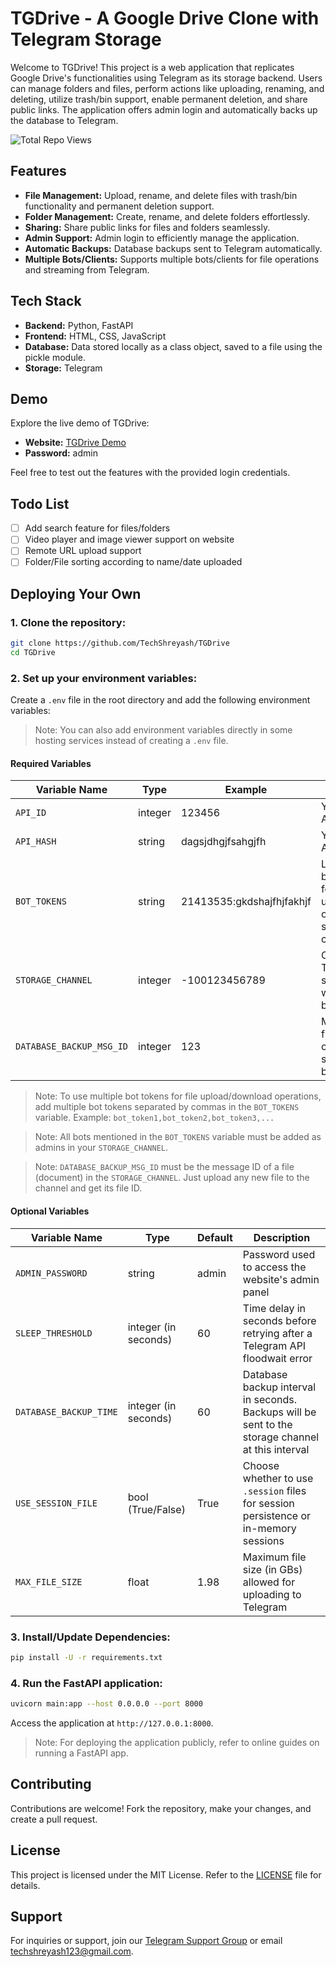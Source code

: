 # TGDrive - A Google Drive Clone with Telegram Storage

Welcome to TGDrive! This project is a web application that replicates Google Drive's functionalities using Telegram as its storage backend. Users can manage folders and files, perform actions like uploading, renaming, and deleting, utilize trash/bin support, enable permanent deletion, and share public links. The application offers admin login and automatically backs up the database to Telegram.

![Total Repo Views](https://stats.techzbots.co/api/views_badge?page=https%3A%2F%2Fgithub.com%2FTechShreyash%2FTGDrive&color1=394066&color2=fd3201&label=Total%20Repo%20Views&counter_type=1)

## Features

- **File Management:** Upload, rename, and delete files with trash/bin functionality and permanent deletion support.
- **Folder Management:** Create, rename, and delete folders effortlessly.
- **Sharing:** Share public links for files and folders seamlessly.
- **Admin Support:** Admin login to efficiently manage the application.
- **Automatic Backups:** Database backups sent to Telegram automatically.
- **Multiple Bots/Clients:** Supports multiple bots/clients for file operations and streaming from Telegram.

## Tech Stack

- **Backend:** Python, FastAPI
- **Frontend:** HTML, CSS, JavaScript
- **Database:** Data stored locally as a class object, saved to a file using the pickle module.
- **Storage:** Telegram

## Demo

Explore the live demo of TGDrive:

- **Website:** [TGDrive Demo](https://tgdrive.techzbots.co)
- **Password:** admin

Feel free to test out the features with the provided login credentials.

## Todo List

- [ ] Add search feature for files/folders
- [ ] Video player and image viewer support on website
- [ ] Remote URL upload support
- [ ] Folder/File sorting according to name/date uploaded

## Deploying Your Own

### 1. Clone the repository:

```bash
git clone https://github.com/TechShreyash/TGDrive
cd TGDrive
```

### 2. Set up your environment variables:

Create a `.env` file in the root directory and add the following environment variables:

> Note: You can also add environment variables directly in some hosting services instead of creating a `.env` file.

#### Required Variables

| Variable Name         | Type    | Example                   | Description                                                                    |
| --------------------- | ------- | ------------------------- | ------------------------------------------------------------------------------ |
| `API_ID`              | integer | 123456                    | Your Telegram API ID                                                           |
| `API_HASH`            | string  | dagsjdhgjfsahgjfh         | Your Telegram API Hash                                                         |
| `BOT_TOKENS`          | string  | 21413535:gkdshajfhjfakhjf | List of Telegram bot tokens used for file upload/download operations, separated by commas. |
| `STORAGE_CHANNEL`     | integer | -100123456789             | Chat ID of the Telegram storage channel where files will be stored             |
| `DATABASE_BACKUP_MSG_ID` | integer | 123                       | Message ID of a file in the storage channel used for storing database backups |

> Note: To use multiple bot tokens for file upload/download operations, add multiple bot tokens separated by commas in the `BOT_TOKENS` variable. Example: `bot_token1,bot_token2,bot_token3,...`

> Note: All bots mentioned in the `BOT_TOKENS` variable must be added as admins in your `STORAGE_CHANNEL`.

> Note: `DATABASE_BACKUP_MSG_ID` must be the message ID of a file (document) in the `STORAGE_CHANNEL`. Just upload any new file to the channel and get its file ID.

#### Optional Variables

| Variable Name        | Type                 | Default | Description                                                                    |
| -------------------- | -------------------- | ------- | ------------------------------------------------------------------------------ |
| `ADMIN_PASSWORD`     | string               | admin   | Password used to access the website's admin panel                              |
| `SLEEP_THRESHOLD`    | integer (in seconds) | 60      | Time delay in seconds before retrying after a Telegram API floodwait error     |
| `DATABASE_BACKUP_TIME` | integer (in seconds) | 60      | Database backup interval in seconds. Backups will be sent to the storage channel at this interval |
| `USE_SESSION_FILE`   | bool (True/False)    | True    | Choose whether to use `.session` files for session persistence or in-memory sessions |
| `MAX_FILE_SIZE`      | float                | 1.98    | Maximum file size (in GBs) allowed for uploading to Telegram                   |

### 3. Install/Update Dependencies:

```bash
pip install -U -r requirements.txt
```

### 4. Run the FastAPI application:

```bash
uvicorn main:app --host 0.0.0.0 --port 8000
```

Access the application at `http://127.0.0.1:8000`.

> Note: For deploying the application publicly, refer to online guides on running a FastAPI app.

## Contributing

Contributions are welcome! Fork the repository, make your changes, and create a pull request.

## License

This project is licensed under the MIT License. Refer to the [LICENSE](LICENSE) file for details.

## Support

For inquiries or support, join our [Telegram Support Group](https://telegram.me/TechZBots_Support) or email [techshreyash123@gmail.com](mailto:techshreyash123@gmail.com).